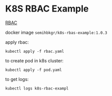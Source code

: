 # K8S RBAC Example

[RBAC](./rbac.yaml)

docker image `semihbkgr/k8s-rbas-example:1.0.3`

apply rbac:

```shell
kubectl apply -f rbac.yaml
```

to create pod in k8s cluster:

```shell
kubectl apply -f pod.yaml
```

to get logs:

```shell
kubectl logs k8s-rbac-exampl
```
